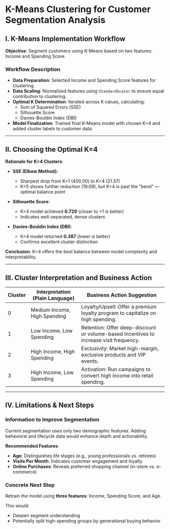 # K-Means Clustering for Customer Segmentation Analysis

## I. K-Means Implementation Workflow

**Objective**: Segment customers using K-Means based on two features: Income and Spending Score.

### Workflow Description

- **Data Preparation**: Selected Income and Spending Score features for clustering.
- **Data Scaling**: Normalized features using `StandardScaler` to ensure equal contribution to clustering.
- **Optimal K Determination**: Iterated across K values, calculating:
  - Sum of Squared Errors (SSE)
  - Silhouette Score
  - Davies-Bouldin Index (DBI)
- **Model Finalization**: Trained final K-Means model with chosen K=4 and added cluster labels to customer data.

---

## II. Choosing the Optimal K=4

**Rationale for K=4 Clusters**:

- **SSE (Elbow Method)**:
  - Sharpest drop from K=1 (400.00) to K=4 (21.37)
  - K=5 shows further reduction (19.09), but K=4 is past the "bend" — optimal balance point

- **Silhouette Score**:
  - K=4 model achieved **0.729** (closer to +1 is better)
  - Indicates well-separated, dense clusters

- **Davies-Bouldin Index (DBI)**:
  - K=4 model returned **0.387** (lower is better)
  - Confirms excellent cluster distinction

**Conclusion**: K=4 offers the best balance between model complexity and interpretability.

---

## III. Cluster Interpretation and Business Action

| Cluster | Interpretation (Plain Language) | Business Action Suggestion |
|--------|----------------------------------|-----------------------------|
| 0      | Medium Income, High Spending     | Loyalty/Upsell: Offer a premium loyalty program to capitalize on high spending. |
| 1      | Low Income, Low Spending         | Retention: Offer deep-discount or volume-based incentives to increase visit frequency. |
| 2      | High Income, High Spending       | Exclusivity: Market high-margin, exclusive products and VIP events. |
| 3      | High Income, Low Spending        | Activation: Run campaigns to convert high income into retail spending. |

---

## IV. Limitations & Next Steps

### Information to Improve Segmentation

Current segmentation uses only two demographic features. Adding behavioral and lifecycle data would enhance depth and actionability.

**Recommended Features**:
- **Age**: Distinguishes life stages (e.g., young professionals vs. retirees)
- **Visits Per Month**: Indicates customer engagement and loyalty
- **Online Purchases**: Reveals preferred shopping channel (in-store vs. e-commerce)

### Concrete Next Step

Retrain the model using **three features**: Income, Spending Score, and Age.

This would:
- Deepen segment understanding
- Potentially split high-spending groups by generational buying behavior
